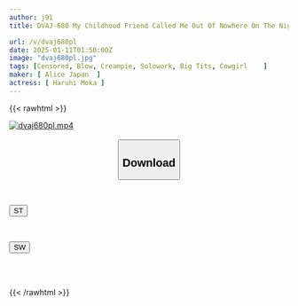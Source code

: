 ```yaml
---
author: j91
title: DVAJ-680 My Childhood Friend Called Me Out Of Nowhere On The Night Before Our Wedding. "I'll Make Sure You Never Forget Me." As We Kissed, My Old Feelings For Her Came Back To Me, And Even As The Sun Rose, I Couldn't Stop Cumming Inside Her Over And Over Again. Haruhi Moka

url: /v/dvaj680pl
date: 2025-01-11T01:50:00Z
image: "dvaj680pl.jpg"
tags: [Censored, Blow, Creampie, Solowork, Big Tits, Cowgirl	]
maker: [ Alice Japan  ]
actress: [ Haruhi Moka ]
---
```



{{< rawhtml >}}

<div class="video" data-videoid="e30QwBkY6QhYYYz">
    <a href="javascript:;">
        <img src="/v/dvaj680pl/dvaj680pl.jpg" width="WIDTH" height="HEIGHT" alt="dvaj680pl.mp4" loading="lazy">
    </a>
</div>

<script type="text/javascript" src="https://j91.asia/asset/on-demand-st.js"></script>

<br>
  <link rel="stylesheet" href="https://j91.asia/asset/bs5.css">
  
  <center>
  <button class="btn btn-primary" type="button" data-bs-toggle="collapse" data-bs-target=".multi-collapse" aria-expanded="false" aria-controls="multiCollapseExample1 multiCollapseExample2"><h2>Download</h2></button></center>
</p>
<div class="row">
  <div class="col">
    <div class="collapse multi-collapse" id="multiCollapseExample1">
      <div class="card card-body">
	      	      <br>
<div class="buttons">  
<p><a href="/v/dvaj680pl/st.html" target="_blank"><button class="btn-hover color-3"><i class="fa fa-download"></i> ST</button></a></p></div>
    </div>
  </div>
</div>
  <div class="col">
    <div class="collapse multi-collapse" id="multiCollapseExample2">
      <div class="card card-body">
	      <br>
<div class="buttons">
<p><a href="/v/dvaj680pl/sw.html" target="_blank"><button class="btn-hover color-2"><i class="fa fa-download"></i> SW</button></a></p></div>
<br><br>
      </div>
    </div>
  </div>
</div>

{{< /rawhtml >}}